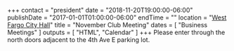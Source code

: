 +++
contact = "president"
date = "2018-11-20T19:00:00-06:00"
publishDate = "2017-01-01T01:00:00-06:00"
endTime = ""
location = "[West Fargo City Hall](/places/west-fargo-city-hall/)"
title = "November Club Meeting"
dates = [ "Business Meetings" ]
outputs = [ "HTML", "Calendar" ]
+++
Please enter through the north
doors adjacent to the 4th Ave E parking lot.
